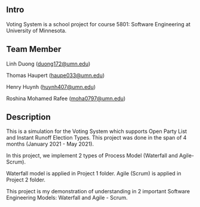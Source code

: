 ## Intro
Voting System is a school project for course 5801: Software Engineering at University of Minnesota.

## Team Member
Linh Duong (duong172@umn.edu)

Thomas Haupert (haupe033@umn.edu)

Henry Huynh (huynh407@umn.edu)

Roshina Mohamed Rafee (moha0797@umn.edu)
 
## Description
This is a simulation for the Voting System which supports Open Party List and Instant Runoff Election Types. This project was done in the span of 4 months (January 2021 - May 2021). 

In this project, we implement 2 types of Process Model (Waterfall and Agile-Scrum). 

Waterfall model is applied in Project 1 folder. Agile (Scrum) is applied in Project 2 folder.

This project is my demonstration of understanding in 2 important Software Engineering Models: Waterfall and Agile - Scrum.
